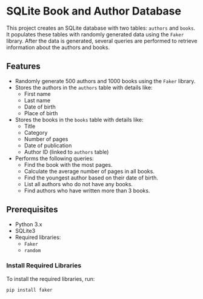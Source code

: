 # SQLite Book and Author Database

This project creates an SQLite database with two tables: `authors` and `books`. It populates these tables with randomly generated data using the `Faker` library.
After the data is generated, several queries are performed to retrieve information about the authors and books.

## Features

- Randomly generate 500 authors and 1000 books using the `Faker` library.
- Stores the authors in the `authors` table with details like:
  - First name
  - Last name
  - Date of birth
  - Place of birth
- Stores the books in the `books` table with details like:
  - Title
  - Category
  - Number of pages
  - Date of publication
  - Author ID (linked to `authors` table)
- Performs the following queries:
  - Find the book with the most pages.
  - Calculate the average number of pages in all books.
  - Find the youngest author based on their date of birth.
  - List all authors who do not have any books.
  - Find authors who have written more than 3 books.

## Prerequisites

- Python 3.x
- SQLite3
- Required libraries:
  - `Faker`
  - `random`

### Install Required Libraries

To install the required libraries, run:

```bash
pip install faker
